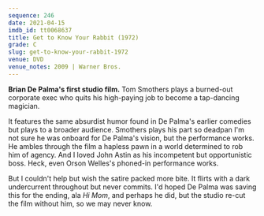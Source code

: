 ```yaml
---
sequence: 246
date: 2021-04-15
imdb_id: tt0068637
title: Get to Know Your Rabbit (1972)
grade: C
slug: get-to-know-your-rabbit-1972
venue: DVD
venue_notes: 2009 | Warner Bros.
---
```


**Brian De Palma's first studio film.** Tom Smothers plays a burned-out corporate exec who quits his high-paying job to become a tap-dancing magician.

<!-- end -->

It features the same absurdist humor found in De Palma's earlier comedies but plays to a broader audience. Smothers plays his part so deadpan I'm not sure he was onboard for De Palma's vision, but the performance works. He ambles through the film a hapless pawn in a world determined to rob him of agency. And I loved John Astin as his incompetent but opportunistic boss. Heck, even Orson Welles's phoned-in performance works.

But I couldn't help but wish the satire packed more bite. It flirts with a dark undercurrent throughout but never commits. I'd hoped De Palma was saving this for the ending, ala <span data-imdb-id="tt0065836">_Hi Mom_</span>, and perhaps he did, but the studio re-cut the film without him, so we may never know.

